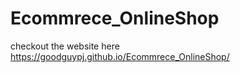 # Ecommrece_OnlineShop

checkout the website here https://goodguypj.github.io/Ecommrece_OnlineShop/
